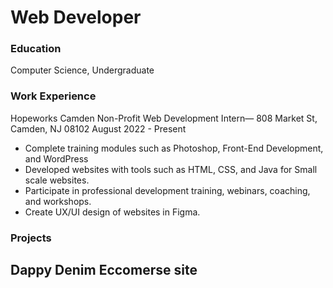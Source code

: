 # Web Developer

### Education
Computer Science, Undergraduate

### Work Experience
Hopeworks Camden Non-Profit Web Development
Intern— 808 Market St, Camden, NJ 08102
August 2022 - Present
- Complete training modules such as Photoshop, Front-End Development,
and WordPress
- Developed websites with tools such as HTML, CSS, and Java for Small
scale websites.
- Participate in professional development training, webinars, coaching,
and workshops.
- Create UX/UI design of websites in Figma.

### Projects
Dappy Denim Eccomerse site
-
